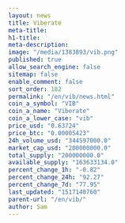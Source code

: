 ```yaml
---
layout: news
title: Viberate
meta-title: 
h1-title: 
meta-description: 
image: "/media/1383893/vib.png"
published: true
allow_search_engine: false
sitemap: false
enable_comment: false
sort_order: 182
permalink: "/en/vib/news.html"
coin_a_symbol: "VIB"
coin_a_name: "Viberate"
coin_a_lower_case: "vib"
price_usd: "0.63724"
price_btc: "0.00005423"
24h_volume_usd: "344597000.0"
market_cap_usd: "200000000.0"
total_supply: "200000000.0"
available_supply: "163633134.0"
percent_change_1h: "-0.82"
percent_change_24h: "92.27"
percent_change_7d: "77.95"
last_updated: "1517140760"
parent-url: "/en/vib/"
author: Sam
---
```


